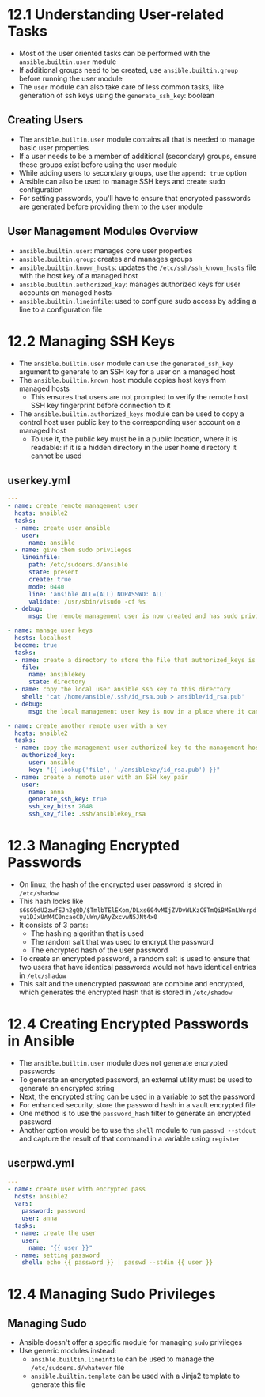 # 12.1 Understanding User-related Tasks
- Most of the user oriented tasks can be performed with the `ansible.builtin.user` module
- If additional groups need to be created, use `ansible.builtin.group` before running the user module
- The `user` module can also take care of less common tasks, like generation of ssh keys using the `generate_ssh_key`: boolean

## Creating Users
- The `ansible.builtin.user` module contains all that is needed to manage basic user properties
- If a user needs to be a member of additional (secondary) groups, ensure these groups exist before using the user module
- While adding users to secondary groups, use the `append: true` option
- Ansible can also be used to manage SSH keys and create sudo configuration
- For setting passwords, you'll have to ensure that encrypted passwords are generated before providing them to the user module

## User Management Modules Overview
- `ansible.builtin.user`: manages core user properties
- `ansible.builtin.group`: creates and manages groups
- `ansible.builtin.known_hosts`: updates the `/etc/ssh/ssh_known_hosts` file with the host key of a managed host
- `ansible.builtin.authorized_key`: manages authorized keys for user accounts on managed hosts
- `ansible.builtin.lineinfile`: used to configure sudo access by adding a line to a configuration file

# 12.2 Managing SSH Keys
- The `ansible.builtin.user` module can use the `generated_ssh_key` argument to generate to an SSH key for a user on a managed host
- The `ansible.builtin.known_host` module copies host keys from managed hosts
  - This ensures that users are not prompted to verify the remote host SSH key fingerprint before connection to it
- The `ansible.builtin.authorized_keys` module can be used to copy a control host user public key to the corresponding user account on a managed host
  - To use it, the public key must be in a public location, where it is readable: if it is a hidden directory in the user home directory it cannot be used 

## userkey.yml
```yml
---
- name: create remote management user
  hosts: ansible2
  tasks:
  - name: create user ansible
    user:
      name: ansible
  - name: give them sudo privileges
    lineinfile:
      path: /etc/sudoers.d/ansible
      state: present
      create: true
      mode: 0440
      line: 'ansible ALL=(ALL) NOPASSWD: ALL'
      validate: /usr/sbin/visudo -cf %s
  - debug:
      msg: the remote management user is now created and has sudo privileges

- name: manage user keys
  hosts: localhost
  become: true
  tasks:
  - name: create a directory to store the file that authorized_keys is goign to distribute
    file:
      name: ansiblekey
      state: directory
  - name: copy the local user ansible ssh key to this directory
    shell: 'cat /home/ansible/.ssh/id_rsa.pub > ansible/id_rsa.pub'
  - debug:
      msg: the local management user key is now in a place where it can be used

- name: create another remote user with a key
  hosts: ansible2
  tasks:
  - name: copy the management user authorized key to the management host
    authorized_key:
      user: ansible
      key: "{{ lookup('file', './ansiblekey/id_rsa.pub') }}" 
  - name: create a remote user with an SSH key pair
    user:
      name: anna
      generate_ssh_key: true
      ssh_key_bits: 2048
      ssh_key_file: .ssh/ansiblekey_rsa
```

# 12.3 Managing Encrypted Passwords
- On linux, the hash of the encrypted  user password is stored in `/etc/shadow`
- This hash looks like `$6$G9dU2zwfEJn2gQD/$TmlbTElEKom/DLxs604vMIjZVDvWLKzC8TmQiBMSmLWurpdyu1DJxUnM4C0ncaoCD/uWn/8AyZxcvwN5JNt4x0`
- It consists of 3 parts:
  - The hashing algorithm that is used
  - The random salt that was used to encrypt the password
  - The encrypted hash of the user password
- To create an encrypted password, a random salt is used to ensure that two users that have identical passwords would not have identical entries in `/etc/shadow`
- This salt and the unencrypted password are combine and encrypted, which generates the encrypted hash that is stored in `/etc/shadow`

# 12.4 Creating Encrypted Passwords in Ansible
- The `ansible.builtin.user` module does not generate encrypted passwords
- To generate an encrypted password, an external utility must be used to generate an encrypted string
- Next, the encrypted string can be used in a variable to set the password
- For enhanced security, store the password hash in a vault encrypted file
- One method is to use the `password_hash` filter to generate an encrypted password
- Another option would be to use the `shell` module to run `passwd --stdout` and capture the result of that command in a variable using `register`

## userpwd.yml
```yml
---
- name: create user with encrypted pass
  hosts: ansible2
  vars:
    password: password
    user: anna
  tasks:
  - name: create the user
    user:
      name: "{{ user }}"
  - name: setting password
    shell: echo {{ password }} | passwd --stdin {{ user }} 
```

# 12.4 Managing Sudo Privileges
## Managing Sudo
- Ansible doesn't offer a specific module for managing `sudo` privileges
- Use generic modules instead:
  - `ansible.builtin.lineinfile` can be used to manage the `/etc/sudoers.d/whatever` file
  - `ansible.builtin.template` can be used with a Jinja2 template to generate this file
